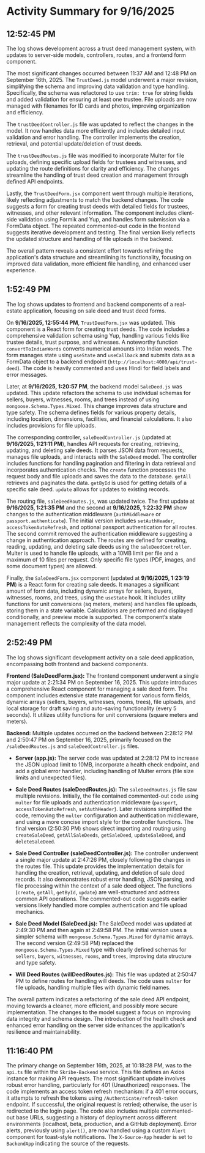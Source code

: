 # Activity Summary for 9/16/2025

## 12:52:45 PM
The log shows development across a trust deed management system, with updates to server-side models, controllers, routes, and a frontend form component.

The most significant changes occurred between 11:37 AM and 12:48 PM on September 16th, 2025.  The `TrustDeed.js` model underwent a major revision, simplifying the schema and improving data validation and type handling.  Specifically, the schema was refactored to use `trim: true` for string fields and added validation for ensuring at least one trustee.  File uploads are now managed with filenames for ID cards and photos, improving organization and efficiency.

The `trustDeedController.js` file was updated to reflect the changes in the model. It now handles data more efficiently and includes detailed input validation and error handling.  The controller implements the creation, retrieval, and potential update/deletion of trust deeds.

The `trustDeedRoutes.js` file was modified to incorporate Multer for file uploads, defining specific upload fields for trustees and witnesses, and updating the route definitions for clarity and efficiency.  The changes streamline the handling of trust deed creation and management through defined API endpoints.

Lastly, the `TrustDeedForm.jsx` component went through multiple iterations, likely reflecting adjustments to match the backend changes.  The code suggests a form for creating trust deeds with detailed fields for trustees, witnesses, and other relevant information.  The component includes client-side validation using Formik and Yup, and handles form submission via a FormData object. The repeated commented-out code in the frontend suggests iterative development and testing.  The final version likely reflects the updated structure and handling of file uploads in the backend.

The overall pattern reveals a consistent effort towards refining the application's data structure and streamlining its functionality, focusing on improved data validation, more efficient file handling, and enhanced user experience.


## 1:52:49 PM
The log shows updates to frontend and backend components of a real-estate application, focusing on sale deed and trust deed forms.

On **9/16/2025, 12:55:44 PM**, `TrustDeedForm.jsx` was updated. This component is a React form for creating trust deeds.  The code includes a comprehensive validation schema using Yup, handling various fields like trustee details, trust purpose, and witnesses. A noteworthy function `convertToIndianWords` converts numerical amounts into Indian words. The form manages state using `useState` and `useCallback` and submits data as a FormData object to a backend endpoint (`http://localhost:4000/api/trust-deed`). The code is heavily commented and uses Hindi for field labels and error messages.

Later, at **9/16/2025, 1:20:57 PM**, the backend model `SaleDeed.js` was updated. This update refactors the schema to use individual schemas for sellers, buyers, witnesses, rooms, and trees instead of using `mongoose.Schema.Types.Mixed`. This change improves data structure and type safety.  The schema defines fields for various property details, including location, dimensions, facilities, and financial calculations.  It also includes provisions for file uploads.

The corresponding controller, `saleDeedController.js` (updated at **9/16/2025, 1:21:11 PM**), handles API requests for creating, retrieving, updating, and deleting sale deeds.  It parses JSON data from requests, manages file uploads, and interacts with the `SaleDeed` model.  The controller includes functions for handling pagination and filtering in data retrieval and incorporates authentication checks.  The `create` function processes the request body and file uploads and saves the data to the database.  `getAll` retrieves and paginates the data. `getById` is used for getting details of a specific sale deed. `update` allows for updates to existing records.

The routing file, `saleDeedRoutes.js`, was updated twice.  The first update at **9/16/2025, 1:21:35 PM** and the second at **9/16/2025, 1:22:32 PM** show changes to the authentication middleware (`authMiddleware` or `passport.authenticate`). The initial version includes `setAuthHeader`, `accessTokenAutoRefresh`, and optional passport authentication for all routes. The second commit removed the authentication middleware suggesting a change in authentication approach. The routes are defined for creating, reading, updating, and deleting sale deeds using the `saleDeedController`.  Multer is used to handle file uploads, with a 10MB limit per file and a maximum of 10 files per request.  Only specific file types (PDF, images, and some document types) are allowed.

Finally, the `SaleDeedForm.jsx` component (updated at **9/16/2025, 1:23:19 PM**) is a React form for creating sale deeds. It manages a significant amount of form data, including dynamic arrays for sellers, buyers, witnesses, rooms, and trees, using the `useState` hook.  It includes utility functions for unit conversions (sq meters, meters) and handles file uploads, storing them in a state variable. Calculations are performed and displayed conditionally, and preview mode is supported.  The component’s state management reflects the complexity of the data model.


## 2:52:49 PM
The log shows significant development activity on a sale deed application, encompassing both frontend and backend components.

**Frontend (SaleDeedForm.jsx):**  The frontend component underwent a single major update at 2:21:34 PM on September 16, 2025.  This update introduces a comprehensive React component for managing a sale deed form.  The component includes extensive state management for various form fields, dynamic arrays (sellers, buyers, witnesses, rooms, trees), file uploads, and local storage for draft saving and auto-saving functionality (every 5 seconds).  It utilizes utility functions for unit conversions (square meters and meters).

**Backend:** Multiple updates occurred on the backend between 2:28:12 PM and 2:50:47 PM on September 16, 2025, primarily focused on the `/saleDeedRoutes.js` and `saleDeedController.js` files.

* **Server (app.js):** The server code was updated at 2:28:12 PM to increase the JSON upload limit to 10MB, incorporate a health check endpoint, and add a global error handler, including handling of Multer errors (file size limits and unexpected files).


* **Sale Deed Routes (saleDeedRoutes.js):**  The `saleDeedRoutes.js` file saw multiple revisions. Initially, the file contained commented-out code using `multer` for file uploads and authentication middleware (`passport`, `accessTokenAutoRefresh`, `setAuthHeader`). Later revisions simplified the code, removing the `multer` configuration and authentication middleware, and using a more concise import style for the controller functions.  The final version (2:50:30 PM) shows direct importing and routing using `createSaleDeed`, `getAllSaleDeeds`, `getSaleDeed`, `updateSaleDeed`, and `deleteSaleDeed`.


* **Sale Deed Controller (saleDeedController.js):**  The controller underwent a single major update at 2:47:26 PM, closely following the changes in the routes file. This update provides the implementation details for handling the creation, retrieval, updating, and deletion of sale deed records. It also demonstrates robust error handling, JSON parsing, and file processing within the context of a sale deed object. The functions (`create`, `getAll`, `getById`, `update`) are well-structured and address common API operations.  The commented-out code suggests earlier versions likely handled more complex authentication and file upload mechanics.


* **Sale Deed Model (SaleDeed.js):** The SaleDeed model was updated at 2:49:30 PM and then again at 2:49:58 PM. The initial version uses a simpler schema with `mongoose.Schema.Types.Mixed` for dynamic arrays. The second version (2:49:58 PM)  replaced the `mongoose.Schema.Types.Mixed` type  with clearly defined schemas for `sellers`, `buyers`, `witnesses`, `rooms`, and `trees`, improving data structure and type safety.

* **Will Deed Routes (willDeedRoutes.js):** This file was updated at 2:50:47 PM to define routes for handling will deeds.  The code uses `multer` for file uploads, handling multiple files with dynamic field names.


The overall pattern indicates a refactoring of the sale deed API endpoint, moving towards a cleaner, more efficient, and possibly more secure implementation. The changes to the model suggest a focus on improving data integrity and schema design.  The introduction of the health check and enhanced error handling on the server side enhances the application's resilience and maintainability.


## 11:16:40 PM
The primary change on September 16th, 2025, at 10:18:28 PM, was to the `api.ts` file within the `Skribe-Backend` service.  This file defines an Axios instance for making API requests.  The most significant update involves robust error handling, particularly for 401 (Unauthorized) responses.  The code implements an access token refresh mechanism: if a 401 error occurs, it attempts to refresh the tokens using `/Authenticate/refresh-token` endpoint.  If successful, the original request is retried; otherwise, the user is redirected to the login page.  The code also includes multiple commented-out base URLs, suggesting a history of deployment across different environments (localhost, beta, production, and a GitHub deployment).  Error alerts, previously using `alert()`, are now handled using a custom `Alert` component for toast-style notifications.  The `X-Source-App` header is set to `BackendApp` indicating the source of the requests.
